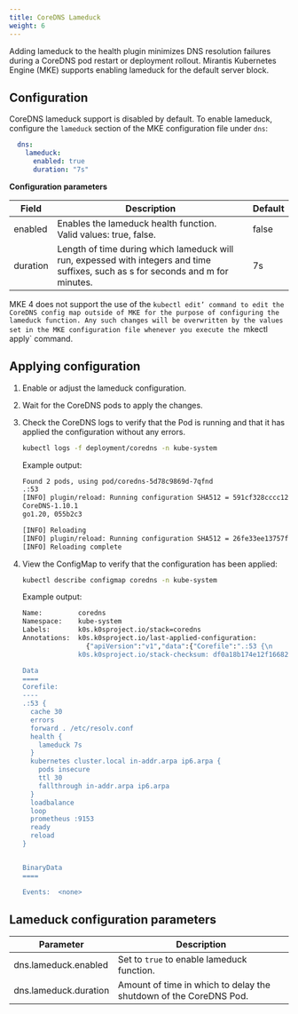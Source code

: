```yaml
---
title: CoreDNS Lameduck
weight: 6
---
```


Adding lameduck to the health plugin minimizes DNS resolution failures during a CoreDNS pod restart or deployment rollout. 
Mirantis Kubernetes Engine (MKE) supports enabling lameduck for the default server block.


## Configuration

CoreDNS lameduck support is disabled by default. To enable lameduck, configure
the `lameduck` section of the MKE configuration file under `dns`:

```yaml
  dns:
    lameduck:
      enabled: true
      duration: "7s"
```

**Configuration parameters**

| Field                      | Description                                                             | Default |
|----------------------------|-------------------------------------------------------------------------|---------|
| enabled                    | Enables the lameduck health function.<br/>  Valid values: true, false.  | false   |
| duration                   | Length of time during which lameduck will run, expessed with integers and time suffixes, such as s for seconds and m for minutes.                                            | 7s      |


<callout type="info"> MKE 4 does not support the use of the `kubectl edit’ command to edit the CoreDNS config map outside of MKE for the purpose of configuring the lameduck function. Any such changes will be overwritten by the values set in the MKE configuration file whenever you execute the `mkectl apply` command.</callout>

## Applying configuration

1. Enable or adjust the lameduck configuration.
2. Wait for the CoreDNS pods to apply the changes.
3. Check the CoreDNS logs to verify that the Pod is running and that it has
   applied the configuration without any errors.

   ```bash
   kubectl logs -f deployment/coredns -n kube-system
   ```

   Example output:

   ```bash
   Found 2 pods, using pod/coredns-5d78c9869d-7qfnd
   .:53
   [INFO] plugin/reload: Running configuration SHA512 = 591cf328cccc12bc490481273e738df59329c62c0b729d94e8b61db9961c2fa5f046dd37f1cf888b953814040d180f52594972691cd6ff41be96639138a43908
   CoreDNS-1.10.1
   go1.20, 055b2c3

   [INFO] Reloading
   [INFO] plugin/reload: Running configuration SHA512 = 26fe33ee13757f04c8c9a1caebd7c6f0614306c92089ea215f1a8663f95ff1e673d4fa5de544b31492231923d4679370ce8735823ce3b5e65e5c23a9029c4512
   [INFO] Reloading complete
   ```
4. View the ConfigMap to verify that the configuration has been applied:

   ```bash
   kubectl describe configmap coredns -n kube-system
   ```

   Example output:

   ```bash
   Name:         coredns
   Namespace:    kube-system
   Labels:       k0s.k0sproject.io/stack=coredns
   Annotations:  k0s.k0sproject.io/last-applied-configuration:
                   {"apiVersion":"v1","data":{"Corefile":".:53 {\n    errors\n    health\n    ready\n    kubernetes cluster.local in-addr.arpa ip6.arpa {\n  ...
                 k0s.k0sproject.io/stack-checksum: df0a18b174e12f166824f894f447d08f

   Data
   ====
   Corefile:
   ----
   .:53 {
     cache 30
     errors
     forward . /etc/resolv.conf
     health {
       lameduck 7s
     }
     kubernetes cluster.local in-addr.arpa ip6.arpa {
       pods insecure
       ttl 30
       fallthrough in-addr.arpa ip6.arpa
     }
     loadbalance
     loop
     prometheus :9153
     ready
     reload
   }


   BinaryData
   ====

   Events:  <none>
   ```



## Lameduck configuration parameters

| Parameter                                                 | Description                                                                                                                                                                                                                                                                                                                                                                                                                |
|-------------------------------------------------------|----------------------------------------------------------------------------------------------------------------------------------------------------------------------------------------------------------------------------------------------------------------------------------------------------------------------------------------------------------------------------------------------------------------------|
| dns.lameduck.enabled     |  Set to `true` to enable lameduck function.                                                                                                                                                                                                                                                                                                                                                                   |
| dns.lameduck.duration    |  Amount of time in which to delay the shutdown of the CoreDNS Pod.                                                                                                                                                                                                                                                                                                                                                                                       |

